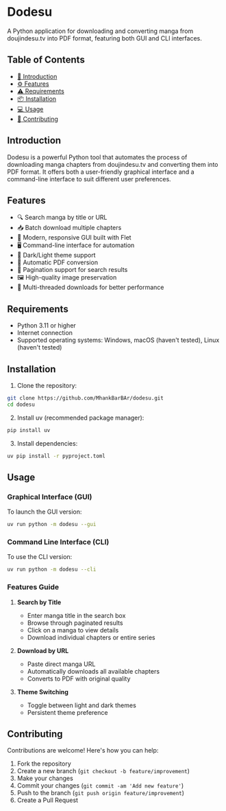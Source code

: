 # Dodesu

A Python application for downloading and converting manga from doujindesu.tv into PDF format, featuring both GUI and CLI interfaces.

## Table of Contents

* [📖 Introduction](#introduction)
* [⚙️ Features](#features)
* [⚠️ Requirements](#requirements)
* [📦 Installation](#installation)
* [💻 Usage](#usage)
* [🤝 Contributing](#contributing)

## Introduction

Dodesu is a powerful Python tool that automates the process of downloading manga chapters from doujindesu.tv and converting them into PDF format. It offers both a user-friendly graphical interface and a command-line interface to suit different user preferences.

## Features

* 🔍 Search manga by title or URL
* 📥 Batch download multiple chapters
* 📱 Modern, responsive GUI built with Flet
* 🖥️ Command-line interface for automation
* 🌙 Dark/Light theme support
* 📄 Automatic PDF conversion
* 🔄 Pagination support for search results
* 🖼️ High-quality image preservation
* 🚀 Multi-threaded downloads for better performance

## Requirements

* Python 3.11 or higher
* Internet connection
* Supported operating systems: Windows, macOS (haven't tested), Linux (haven't tested)

## Installation

1. Clone the repository:
```bash
git clone https://github.com/MhankBarBAr/dodesu.git
cd dodesu
```

2. Install uv (recommended package manager):
```bash
pip install uv
```

3. Install dependencies:
```bash
uv pip install -r pyproject.toml
```

## Usage

### Graphical Interface (GUI)

To launch the GUI version:
```bash
uv run python -m dodesu --gui
```

### Command Line Interface (CLI)

To use the CLI version:
```bash
uv run python -m dodesu --cli
```

### Features Guide

1. **Search by Title**
   - Enter manga title in the search box
   - Browse through paginated results
   - Click on a manga to view details
   - Download individual chapters or entire series

2. **Download by URL**
   - Paste direct manga URL
   - Automatically downloads all available chapters
   - Converts to PDF with original quality

3. **Theme Switching**
   - Toggle between light and dark themes
   - Persistent theme preference

## Contributing

Contributions are welcome! Here's how you can help:

1. Fork the repository
2. Create a new branch (`git checkout -b feature/improvement`)
3. Make your changes
4. Commit your changes (`git commit -am 'Add new feature'`)
5. Push to the branch (`git push origin feature/improvement`)
6. Create a Pull Request